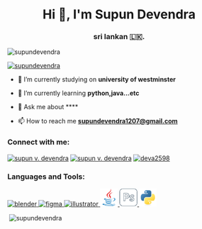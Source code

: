 <h1 align="center">Hi 👋, I'm Supun Devendra</h1>
<h3 align="center"> sri lankan 🇱🇰.</h3>

<p align="left"> <img src="https://komarev.com/ghpvc/?username=supundevendra&label=Profile%20views&color=0e75b6&style=flat" alt="supundevendra" /> </p>

<p align="left"> <a href="https://github.com/ryo-ma/github-profile-trophy"><img src="https://github-profile-trophy.vercel.app/?username=supundevendra" alt="supundevendra" /></a> </p>

- 🔭 I’m currently studying on **university of westminster**

- 🌱 I’m currently learning **python,java...etc**

- 💬 Ask me about ****

- 📫 How to reach me **supundevendra1207@gmail.com**

<h3 align="left">Connect with me:</h3>
<p align="left">
<a href="https://fb.com/supun v. devendra" target="blank"><img align="center" src="https://raw.githubusercontent.com/rahuldkjain/github-profile-readme-generator/master/src/images/icons/Social/facebook.svg" alt="supun v. devendra" height="30" width="40" /></a>
<a href="https://instagram.com/supun v. devendra" target="blank"><img align="center" src="https://raw.githubusercontent.com/rahuldkjain/github-profile-readme-generator/master/src/images/icons/Social/instagram.svg" alt="supun v. devendra" height="30" width="40" /></a>
<a href="https://discord.gg/deva2598" target="blank"><img align="center" src="https://raw.githubusercontent.com/rahuldkjain/github-profile-readme-generator/master/src/images/icons/Social/discord.svg" alt="deva2598" height="30" width="40" /></a>
</p>

<h3 align="left">Languages and Tools:</h3>
<p align="left"> <a href="https://www.blender.org/" target="_blank" rel="noreferrer"> <img src="https://download.blender.org/branding/community/blender_community_badge_white.svg" alt="blender" width="40" height="40"/> </a> <a href="https://www.figma.com/" target="_blank" rel="noreferrer"> <img src="https://www.vectorlogo.zone/logos/figma/figma-icon.svg" alt="figma" width="40" height="40"/> </a> <a href="https://www.adobe.com/in/products/illustrator.html" target="_blank" rel="noreferrer"> <img src="https://www.vectorlogo.zone/logos/adobe_illustrator/adobe_illustrator-icon.svg" alt="illustrator" width="40" height="40"/> </a> <a href="https://www.java.com" target="_blank" rel="noreferrer"> <img src="https://raw.githubusercontent.com/devicons/devicon/master/icons/java/java-original.svg" alt="java" width="40" height="40"/> </a> <a href="https://www.photoshop.com/en" target="_blank" rel="noreferrer"> <img src="https://raw.githubusercontent.com/devicons/devicon/master/icons/photoshop/photoshop-line.svg" alt="photoshop" width="40" height="40"/> </a> <a href="https://www.python.org" target="_blank" rel="noreferrer"> <img src="https://raw.githubusercontent.com/devicons/devicon/master/icons/python/python-original.svg" alt="python" width="40" height="40"/> </a> </p>

<p>&nbsp;<img align="center" src="https://github-readme-stats.vercel.app/api?username=supundevendra&show_icons=true&locale=en" alt="supundevendra" /></p>


